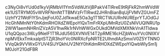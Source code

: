 c3NyOi8vYUd0d1kyVjRMbVI1Ym5VdWJtVjBPakV4TlRreE9tRjFkR2hmWVdWek1USTRYM05vWVRFNmNtTTBMVzFrTlRwd2JHRnBianBqUjFVMVZGUmFZUzhfY21WdFlYSnJjejFoU0ZJd1kwaE5Oa3g1T1RCTWJURnNUREprYTJOdGJHcGhNMnNtY0hKdmRHOXdZWEpoYlQxTmFrRXpUMnRzU0ZsNlVUQlNRU1p2WW1aemNHRnlZVzA5V1hwRk1rNVhWWGxOUkdOMVdXMXNkVnA1TldwaU1qQQpzc3I6Ly9NelF1T1RJdU56SXVNVE14T2pRME16cHZjbWxuYVc0NllXVnpMVEkxTmkxalptSTZjR3hoYVc0NlRXcFpNRTE2UlhndlAzSmxiV0Z5YTNNOVVqQk9VVWxGYUV4SlJYQkhUV2NtY0hKdmRHOXdZWEpoYlQwbWIySm1jM0JoY21GdFBR
